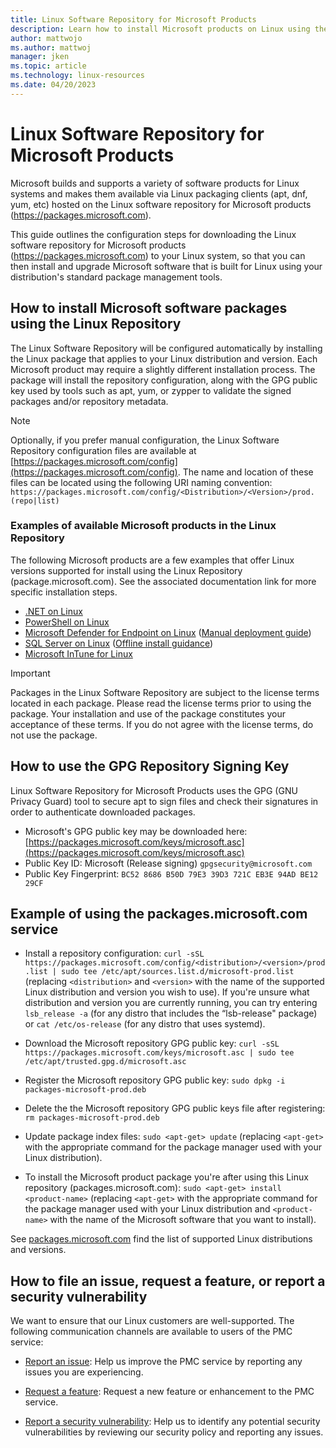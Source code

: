 ```yaml
---
title: Linux Software Repository for Microsoft Products
description: Learn how to install Microsoft products on Linux using the packages.microsoft.com (PMC) service and how this service supports various package managers.
author: mattwojo 
ms.author: mattwoj 
manager: jken
ms.topic: article
ms.technology: linux-resources
ms.date: 04/20/2023
---
```


# Linux Software Repository for Microsoft Products

Microsoft builds and supports a variety of software products for Linux systems and makes them available via Linux packaging clients (apt, dnf, yum, etc) hosted on the Linux software repository for Microsoft products (https://packages.microsoft.com).

This guide outlines the configuration steps for downloading the Linux software repository for Microsoft products (https://packages.microsoft.com) to your Linux system, so that you can then install and upgrade Microsoft software that is built for Linux using your distribution's standard package management tools.

## How to install Microsoft software packages using the Linux Repository

The Linux Software Repository will be configured automatically by installing the Linux package that applies to your Linux distribution and version. Each Microsoft product may require a slightly different installation process. The package will install the repository configuration, along with the GPG public key used by tools such as apt, yum, or zypper to validate the signed packages and/or repository metadata.

> [!NOTE]
> Optionally, if you prefer manual configuration, the Linux Software Repository configuration files are available at [https://packages.microsoft.com/config](https://packages.microsoft.com/config). The name and location of these files can be located using the following URI naming convention:
`https://packages.microsoft.com/config/<Distribution>/<Version>/prod.(repo|list)`

### Examples of available Microsoft products in the Linux Repository

The following Microsoft products are a few examples that offer Linux versions supported for install using the Linux Repository (package.microsoft.com). See the associated documentation link for more specific installation steps.

- [.NET on Linux](/dotnet/core/install/linux)
- [PowerShell on Linux](/powershell/scripting/install/installing-powershell-on-linux)
- [Microsoft Defender for Endpoint on Linux](/microsoft-365/security/defender-endpoint/microsoft-defender-endpoint-linux) ([Manual deployment guide](/microsoft-365/security/defender-endpoint/linux-install-manually))
- [SQL Server on Linux](/sql/linux/sql-server-linux-overview) ([Offline install guidance](/sql/linux/sql-server-linux-setup#offline))
- [Microsoft InTune for Linux](/mem/intune/user-help/microsoft-intune-app-linux)

> [!IMPORTANT]
> Packages in the Linux Software Repository are subject to the license terms located in each package. Please read the license terms prior to using the package. Your installation and use of the package constitutes your acceptance of these terms. If you do not agree with the license terms, do not use the package.

## How to use the GPG Repository Signing Key

Linux Software Repository for Microsoft Products uses the GPG (GNU Privacy Guard) tool to secure apt to sign files and check their signatures in order to authenticate downloaded packages.

- Microsoft's GPG public key may be downloaded here: [https://packages.microsoft.com/keys/microsoft.asc](https://packages.microsoft.com/keys/microsoft.asc)
- Public Key ID: Microsoft (Release signing) `gpgsecurity@microsoft.com`
- Public Key Fingerprint: `BC52 8686 B50D 79E3 39D3 721C EB3E 94AD BE12 29CF`

## Example of using the packages.microsoft.com service

- Install a repository configuration: `curl -sSL https://packages.microsoft.com/config/<distribution>/<version>/prod.list | sudo tee /etc/apt/sources.list.d/microsoft-prod.list` (replacing `<distribution>` and `<version>` with the name of the supported Linux distribution and version you wish to use). If you're unsure what distribution and version you are currently running, you can try entering `lsb_release -a` (for any distro that includes the “lsb-release" package) or `cat /etc/os-release` (for any distro that uses systemd).

- Download the Microsoft repository GPG public key: `curl -sSL https://packages.microsoft.com/keys/microsoft.asc | sudo tee /etc/apt/trusted.gpg.d/microsoft.asc`

- Register the Microsoft repository GPG public key: `sudo dpkg -i packages-microsoft-prod.deb`

- Delete the the Microsoft repository GPG public keys file after registering: `rm packages-microsoft-prod.deb`

- Update package index files: `sudo <apt-get> update` (replacing `<apt-get>` with the appropriate command for the package manager used with your Linux distribution).

- To install the Microsoft product package you're after using this Linux repository (packages.microsoft.com): `sudo <apt-get> install <product-name>` (replacing `<apt-get>` with the appropriate command for the package manager used with your Linux distribution and `<product-name>` with the name of the Microsoft software that you want to install). 

See [packages.microsoft.com](https://packages.microsoft.com/) find the list of supported Linux distributions and versions.

## How to file an issue, request a feature, or report a security vulnerability

We want to ensure that our Linux customers are well-supported. The following communication channels are available to users of the PMC service:

- [Report an issue](https://github.com/microsoft/linux-package-repositories/issues/new?assignees=&labels=&template=report-an-issue.md&title=Report+an+issue): Help us improve the PMC service by reporting any issues you are experiencing.

- [Request a feature](https://github.com/microsoft/linux-package-repositories/issues/new?assignees=&labels=enhancement&template=request-a-feature.md): Request a new feature or enhancement to the PMC service.

- [Report a security vulnerability](https://github.com/microsoft/linux-package-repositories/security/policy): Help us to identify any potential security vulnerabilities by reviewing our security policy and reporting any issues.
